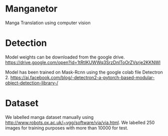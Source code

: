 # Manganetor
Manga Translation using computer vision

# Detection 
Model weights can be downloaded from the google drive.
https://drive.google.com/open?id=1tRtIKUWWq3SrzDnlToOrZVsrje2KKNWI

Model has been trained on Mask-Rcnn using the google colab file Detectron 2. https://ai.facebook.com/blog/-detectron2-a-pytorch-based-modular-object-detection-library-/

# Dataset
We labelled manga dataset manually using http://www.robots.ox.ac.uk/~vgg/software/via/via.html.
We labelled 250 images for training purposes with more than 10000 for test.
